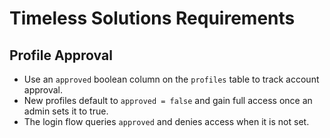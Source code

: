 # Timeless Solutions Requirements

## Profile Approval
- Use an `approved` boolean column on the `profiles` table to track account approval.
- New profiles default to `approved = false` and gain full access once an admin sets it to true.
- The login flow queries `approved` and denies access when it is not set.
